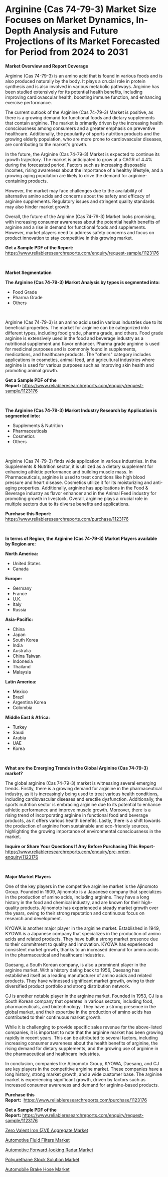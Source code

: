 <p><h1>Arginine (Cas 74-79-3) Market Size Focuses on Market Dynamics, In-Depth Analysis and Future Projections of its Market Forecasted for Period from 2024 to 2031</h1></p><p><strong>Market Overview and Report Coverage</strong></p>
<p><p>Arginine (Cas 74-79-3) is an amino acid that is found in various foods and is also produced naturally by the body. It plays a crucial role in protein synthesis and is also involved in various metabolic pathways. Arginine has been studied extensively for its potential health benefits, including improving cardiovascular health, boosting immune function, and enhancing exercise performance.</p><p>The current outlook of the Arginine (Cas 74-79-3) Market is positive, as there is a growing demand for functional foods and dietary supplements that contain arginine. The market is primarily driven by the increasing health consciousness among consumers and a greater emphasis on preventive healthcare. Additionally, the popularity of sports nutrition products and the growing elderly population, who are more prone to cardiovascular diseases, are contributing to the market's growth.</p><p>In the future, the Arginine (Cas 74-79-3) Market is expected to continue its growth trajectory. The market is anticipated to grow at a CAGR of 4.4% during the forecasted period. Factors such as increasing disposable incomes, rising awareness about the importance of a healthy lifestyle, and a growing aging population are likely to drive the demand for arginine-containing products.</p><p>However, the market may face challenges due to the availability of alternative amino acids and concerns about the safety and efficacy of arginine supplements. Regulatory issues and stringent quality standards may also hinder market growth.</p><p>Overall, the future of the Arginine (Cas 74-79-3) Market looks promising, with increasing consumer awareness about the potential health benefits of arginine and a rise in demand for functional foods and supplements. However, market players need to address safety concerns and focus on product innovation to stay competitive in this growing market.</p></p>
<p><strong>Get a Sample PDF of the Report:</strong> <a href="https://www.reliableresearchreports.com/enquiry/request-sample/1123176">https://www.reliableresearchreports.com/enquiry/request-sample/1123176</a></p>
<p>&nbsp;</p>
<p><strong>Market Segmentation</strong></p>
<p><strong>The Arginine (Cas 74-79-3) Market Analysis by types is segmented into:</strong></p>
<p><ul><li>Food Grade</li><li>Pharma Grade</li><li>Others</li></ul></p>
<p>&nbsp;</p>
<p><p>Arginine (Cas 74-79-3) is an amino acid used in various industries due to its beneficial properties. The market for arginine can be categorized into different types, including food grade, pharma grade, and others. Food grade arginine is extensively used in the food and beverage industry as a nutritional supplement and flavor enhancer. Pharma grade arginine is used for medicinal purposes and is commonly found in supplements, medications, and healthcare products. The "others" category includes applications in cosmetics, animal feed, and agricultural industries where arginine is used for various purposes such as improving skin health and promoting animal growth.</p></p>
<p><strong>Get a Sample PDF of the Report:</strong>&nbsp;<a href="https://www.reliableresearchreports.com/enquiry/request-sample/1123176">https://www.reliableresearchreports.com/enquiry/request-sample/1123176</a></p>
<p>&nbsp;</p>
<p><strong>The Arginine (Cas 74-79-3) Market Industry Research by Application is segmented into:</strong></p>
<p><ul><li>Supplements & Nutrition</li><li>Pharmaceuticals</li><li>Cosmetics</li><li>Others</li></ul></p>
<p>&nbsp;</p>
<p><p>Arginine (Cas 74-79-3) finds wide application in various industries. In the Supplements & Nutrition sector, it is utilized as a dietary supplement for enhancing athletic performance and building muscle mass. In Pharmaceuticals, arginine is used to treat conditions like high blood pressure and heart disease. Cosmetics utilize it for its moisturizing and anti-aging properties. Additionally, arginine has applications in the Food & Beverage industry as flavor enhancer and in the Animal Feed industry for promoting growth in livestock. Overall, arginine plays a crucial role in multiple sectors due to its diverse benefits and applications.</p></p>
<p><strong>Purchase this Report:</strong>&nbsp; <a href="https://www.reliableresearchreports.com/purchase/1123176">https://www.reliableresearchreports.com/purchase/1123176</a></p>
<p>&nbsp;</p>
<p><strong>In terms of Region, the Arginine (Cas 74-79-3) Market Players available by Region are:</strong></p>
<p>
    <p> <strong> North America: </strong>
        <ul>
            <li>United States</li>
            <li>Canada</li>
        </ul>
        </p> 
    <p> <strong> Europe: </strong>
        <ul>
            <li>Germany</li>
            <li>France</li>
            <li>U.K.</li>
            <li>Italy</li>
            <li>Russia</li>
        </ul>
        </p> 
    <p> <strong> Asia-Pacific: </strong>
        <ul>
            <li>China</li>
            <li>Japan</li>
            <li>South Korea</li>
            <li>India</li>
            <li>Australia</li>
            <li>China Taiwan</li>
            <li>Indonesia</li>
            <li>Thailand</li>
            <li>Malaysia</li>
        </ul>
        </p> 
    <p> <strong> Latin America: </strong>
        <ul>
            <li>Mexico</li>
            <li>Brazil</li>
            <li>Argentina Korea</li>
            <li>Colombia</li>
        </ul>
        </p> 
    <p> <strong> Middle East & Africa: </strong>
        <ul>
            <li>Turkey</li>
            <li>Saudi</li>
            <li>Arabia</li>
            <li>UAE</li>
            <li>Korea</li>
        </ul>
    </p>
    </p>
<p>&nbsp;</p>
<p><strong>What are the Emerging Trends in the Global Arginine (Cas 74-79-3) market?</strong></p>
<p><p>The global arginine (Cas 74-79-3) market is witnessing several emerging trends. Firstly, there is a growing demand for arginine in the pharmaceutical industry, as it is increasingly being used to treat various health conditions, including cardiovascular diseases and erectile dysfunction. Additionally, the sports nutrition sector is embracing arginine due to its potential to enhance athletic performance and improve muscle growth. Moreover, there is a rising trend of incorporating arginine in functional food and beverage products, as it offers various health benefits. Lastly, there is a shift towards the production of arginine from sustainable and eco-friendly sources, highlighting the growing importance of environmental consciousness in the market.</p></p>
<p><strong>Inquire or Share Your Questions If Any Before Purchasing This Report</strong>- <a href="https://www.reliableresearchreports.com/enquiry/pre-order-enquiry/1123176">https://www.reliableresearchreports.com/enquiry/pre-order-enquiry/1123176</a></p>
<p>&nbsp;</p>
<p><strong>Major Market Players</strong></p>
<p><p>One of the key players in the competitive arginine market is the Ajinomoto Group. Founded in 1909, Ajinomoto is a Japanese company that specializes in the production of amino acids, including arginine. They have a long history in the food and chemical industry, and are known for their high-quality products. Ajinomoto has experienced a steady market growth over the years, owing to their strong reputation and continuous focus on research and development.</p><p>KYOWA is another major player in the arginine market. Established in 1949, KYOWA is a Japanese company that specializes in the production of amino acids and related products. They have built a strong market presence due to their commitment to quality and innovation. KYOWA has experienced consistent market growth, thanks to an increased demand for amino acids in the pharmaceutical and healthcare industries.</p><p>Daesang, a South Korean company, is also a prominent player in the arginine market. With a history dating back to 1956, Daesang has established itself as a leading manufacturer of amino acids and related products. They have witnessed significant market growth, owing to their diversified product portfolio and strong distribution network.</p><p>CJ is another notable player in the arginine market. Founded in 1953, CJ is a South Korean company that operates in various sectors, including food, pharmaceuticals, and biotechnology. They have a strong presence in the global market, and their expertise in the production of amino acids has contributed to their continuous market growth.</p><p>While it is challenging to provide specific sales revenue for the above-listed companies, it is important to note that the arginine market has been growing rapidly in recent years. This can be attributed to several factors, including increasing consumer awareness about the health benefits of arginine, the rising demand for dietary supplements, and the growing use of arginine in the pharmaceutical and healthcare industries.</p><p>In conclusion, companies like Ajinomoto Group, KYOWA, Daesang, and CJ are key players in the competitive arginine market. These companies have a long history, strong market growth, and a wide customer base. The arginine market is experiencing significant growth, driven by factors such as increased consumer awareness and demand for arginine-based products.</p></p>
<p><strong>Purchase this Report:</strong>&nbsp;&nbsp;<a href="https://www.reliableresearchreports.com/purchase/1123176">https://www.reliableresearchreports.com/purchase/1123176</a></p>
<p></p>
<p><strong>Get a Sample PDF of the Report:</strong>&nbsp;<a href="https://www.reliableresearchreports.com/enquiry/request-sample/1123176">https://www.reliableresearchreports.com/enquiry/request-sample/1123176</a></p>
<p><p><a href="https://github.com/jonneygiverf/Market-Research-Report-List-2/blob/main/zero-valent-iron-zvi-aggregate-market.md">Zero Valent Iron (ZVI) Aggregate Market</a></p><p><a href="https://www.linkedin.com/pulse/automotive-fluid-filters-market-research-report-unlocks-analysis-qzrfe/">Automotive Fluid Filters Market</a></p><p><a href="https://www.linkedin.com/pulse/automotive-forward-looking-radar-market-challenges-opportunities-xcn9e/">Automotive Forward-looking Radar Market</a></p><p><a href="https://github.com/dziulagalemab/Market-Research-Report-List-2/blob/main/polyurethane-stock-solution-market.md">Polyurethane Stock Solution Market</a></p><p><a href="https://www.linkedin.com/pulse/automobile-brake-hose-market-size-share-global-analysis-5zv7e/">Automobile Brake Hose Market</a></p></p>